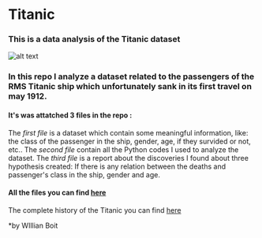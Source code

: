 # Titanic
### This is a data analysis of the Titanic dataset 

![alt text](https://www.euclidlibrary.org/sites/default/files/tickles/titanic-dock.jpg)
 
### In this repo I analyze a dataset related to the passengers of the RMS Titanic ship which unfortunately sank in its first travel on may 1912.

 #### It's was attatched 3 files in the repo : 
The *first file* is a dataset which contain some meaningful information, like: the class of the passenger in the ship, gender, age, if they survided or not, etc..
The  *second  file* contain all the Python codes I used to analyze the dataset.
The *third file* is a report about the discoveries I found about three hypothesis created: If there is any relation between the deaths and passenger's class in the ship, gender and  age.

#### All the files you can find [here](https://github.com/wBoit/Titanic/tree/main/CPSC)

The complete history of the Titanic you can find [here](https://www.history.com/topics/early-20th-century-us/titanic#:~:text=The%20RMS%20Titanic%2C%20a%20luxury,their%20lives%20in%20the%20disaster.) 



 
 *by WIllian Boit


























